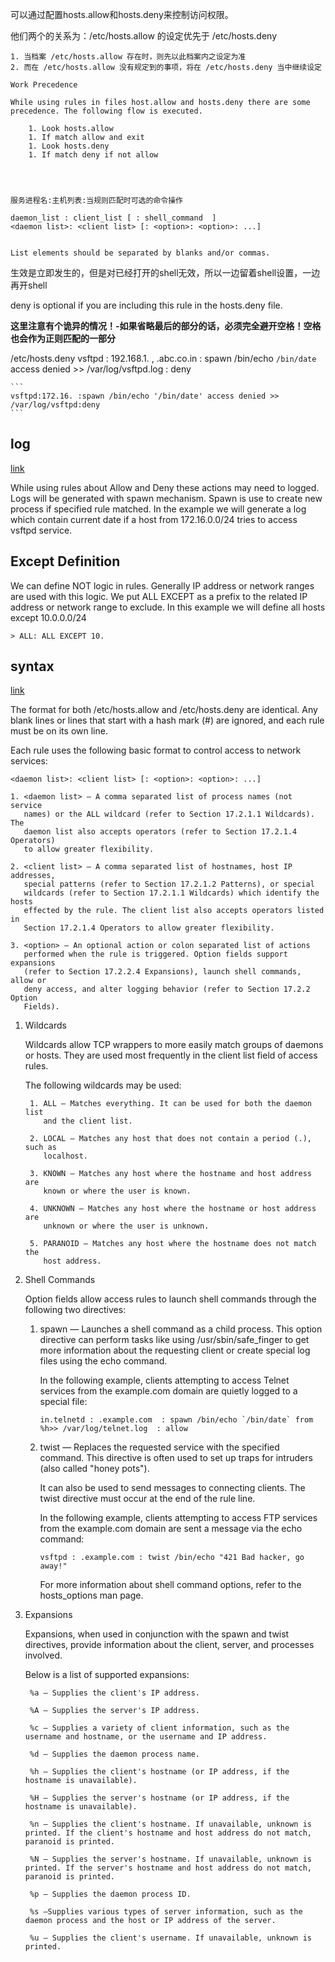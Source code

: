 可以通过配置hosts.allow和hosts.deny来控制访问权限。

他们两个的关系为：/etc/hosts.allow 的设定优先于 /etc/hosts.deny

    1. 当档案 /etc/hosts.allow 存在时，则先以此档案内之设定为准
    2. 而在 /etc/hosts.allow 没有规定到的事项，将在 /etc/hosts.deny 当中继续设定

    Work Precedence

    While using rules in files host.allow and hosts.deny there are some
    precedence. The following flow is executed.

        1. Look hosts.allow
        1. If match allow and exit
        1. Look hosts.deny
        1. If match deny if not allow




    服务进程名:主机列表:当规则匹配时可选的命令操作

    daemon_list : client_list [ : shell_command  ]
    <daemon list>: <client list> [: <option>: <option>: ...]


    List elements should be separated by blanks and/or commas.


生效是立即发生的，但是对已经打开的shell无效，所以一边留着shell设置，一边再开shell

deny is optional if you are including this rule in the hosts.deny file.


**这里注意有个诡异的情况！-如果省略最后的部分的话，必须完全避开空格！空格也会作为正则匹配的一部分**


/etc/hosts.deny
    vsftpd : 192.168.1. , .abc.co.in : spawn /bin/echo  `/bin/date` access denied >> /var/log/vsftpd.log : deny

    ```
    vsftpd:172.16. :spawn /bin/echo '/bin/date' access denied >> /var/log/vsftpd:deny
    ```


## log

[link](https://www.poftut.com/linux-hosts-allow-hosts-deny-control-network-access/)

While using rules about Allow and Deny these actions may need to logged. Logs
will be generated with spawn mechanism. Spawn is use to create new process if
specified rule matched. In the example we will generate a log which contain
current date if a host from 172.16.0.0/24 tries to access vsftpd service.

## Except Definition

We can define NOT logic in rules. Generally IP address or network ranges are
used with this logic. We put ALL EXCEPT as a prefix to the related IP address
or network range to exclude. In this example we will define all hosts except
10.0.0.0/24

    > ALL: ALL EXCEPT 10.


## syntax

[link](https://web.mit.edu/rhel-doc/4/RH-DOCS/rhel-rg-en-4/s1-tcpwrappers-access.html#S2-TCPWRAPPERS-ACCESS-RULES-OPTIONS)

The format for both /etc/hosts.allow and /etc/hosts.deny are identical. Any
blank lines or lines that start with a hash mark (#) are ignored, and each rule
must be on its own line.

Each rule uses the following basic format to control access to network services:

    <daemon list>: <client list> [: <option>: <option>: ...]

    1. <daemon list> — A comma separated list of process names (not service
       names) or the ALL wildcard (refer to Section 17.2.1.1 Wildcards). The
       daemon list also accepts operators (refer to Section 17.2.1.4 Operators)
       to allow greater flexibility.

    2. <client list> — A comma separated list of hostnames, host IP addresses,
       special patterns (refer to Section 17.2.1.2 Patterns), or special
       wildcards (refer to Section 17.2.1.1 Wildcards) which identify the hosts
       effected by the rule. The client list also accepts operators listed in
       Section 17.2.1.4 Operators to allow greater flexibility.

    3. <option> — An optional action or colon separated list of actions
       performed when the rule is triggered. Option fields support expansions
       (refer to Section 17.2.2.4 Expansions), launch shell commands, allow or
       deny access, and alter logging behavior (refer to Section 17.2.2 Option
       Fields).



1. Wildcards

    Wildcards allow TCP wrappers to more easily match groups of daemons or
    hosts. They are used most frequently in the client list field of access
    rules.

    The following wildcards may be used:

        1. ALL — Matches everything. It can be used for both the daemon list
           and the client list.
        
        2. LOCAL — Matches any host that does not contain a period (.), such as
           localhost.
        
        3. KNOWN — Matches any host where the hostname and host address are
           known or where the user is known.
        
        4. UNKNOWN — Matches any host where the hostname or host address are
           unknown or where the user is unknown.
        
        5. PARANOID — Matches any host where the hostname does not match the
           host address.


2. Shell Commands

    Option fields allow access rules to launch shell commands through the
    following two directives:

    1.  spawn — Launches a shell command as a child process. This option
        directive can perform tasks like using /usr/sbin/safe_finger to get
        more information about the requesting client or create special log
        files using the echo command.
        
        In the following example, clients attempting to access Telnet services
        from the example.com domain are quietly logged to a special file:
        
        ```
        in.telnetd : .example.com  : spawn /bin/echo `/bin/date` from %h>> /var/log/telnet.log  : allow
        ```


    2.  twist — Replaces the requested service with the specified command. This
        directive is often used to set up traps for intruders (also called
        "honey pots").
        
        It can also be used to send messages to connecting clients. The twist
        directive must occur at the end of the rule line.
        
        In the following example, clients attempting to access FTP services
        from the example.com domain are sent a message via the echo command:
        
        ```
        vsftpd : .example.com : twist /bin/echo "421 Bad hacker, go away!" 
        ```
        
        For more information about shell command options, refer to the
        hosts_options man page.

3. Expansions

    Expansions, when used in conjunction with the spawn and twist directives,
    provide information about the client, server, and processes involved.

    Below is a list of supported expansions:

        %a — Supplies the client's IP address.
        
        %A — Supplies the server's IP address.
        
        %c — Supplies a variety of client information, such as the username and hostname, or the username and IP address.
        
        %d — Supplies the daemon process name.
        
        %h — Supplies the client's hostname (or IP address, if the hostname is unavailable).
        
        %H — Supplies the server's hostname (or IP address, if the hostname is unavailable).
        
        %n — Supplies the client's hostname. If unavailable, unknown is printed. If the client's hostname and host address do not match, paranoid is printed.
        
        %N — Supplies the server's hostname. If unavailable, unknown is printed. If the server's hostname and host address do not match, paranoid is printed.
        
        %p — Supplies the daemon process ID.
        
        %s —Supplies various types of server information, such as the daemon process and the host or IP address of the server.
        
        %u — Supplies the client's username. If unavailable, unknown is printed.
